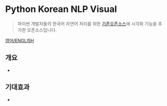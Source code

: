 # Python Korean NLP Visual
> 파이썬 개발자들의 한국어 자연어 처리를 위한 [기존오픈소스](https://github.com/chiheon/Korean-NLP)에 시각화 기능을 추가한 오픈소스입니다.



[영어/ENGLISH](./README_ENG.md)



## 개요
- 







## 기대효과
- 

